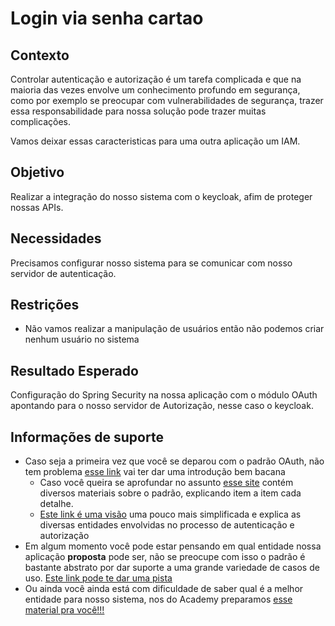 # Login via senha cartao

## Contexto

Controlar autenticação e autorização é um tarefa complicada e que na maioria das vezes envolve um conhecimento profundo em 
segurança, como por exemplo se preocupar com vulnerabilidades de segurança, trazer essa responsabilidade para nossa solução 
pode trazer muitas complicações.

Vamos deixar essas caracteristicas para uma outra aplicação um IAM.


## Objetivo

Realizar a integração do nosso sistema com o keycloak, afim de proteger nossas APIs.

## Necessidades

Precisamos configurar nosso sistema para se comunicar com nosso servidor de autenticação.

## Restrições

* Não vamos realizar a manipulação de usuários então não podemos criar nenhum usuário no sistema


## Resultado Esperado

Configuração do Spring Security na nossa aplicação com o módulo OAuth apontando para
o nosso servidor de Autorização, nesse caso o keycloak.


## Informações de suporte
* Caso seja a primeira vez que você se deparou com o padrão OAuth, não tem problema [esse link](https://medium.com/google-cloud/understanding-oauth2-and-building-a-basic-authorization-server-of-your-own-a-beginners-guide-cf7451a16f66)
vai ter dar uma introdução bem bacana
  * Caso você queira se aprofundar no assunto [esse site](https://www.oauth.com/) contém diversos materiais sobre o 
    padrão, explicando item a item cada detalhe.  
  * [Este link é uma visão](https://www.digitalocean.com/community/tutorials/uma-introducao-ao-oauth-2-pt) uma pouco mais simplificada e explica as diversas entidades envolvidas no processo
  de autenticação e autorização    
* Em algum momento você pode estar pensando em qual entidade nossa aplicação **proposta** pode
ser, não se preocupe com isso o padrão é bastante abstrato por dar suporte a uma grande variedade
de casos de uso. [Este link pode te dar uma pista](https://www.oauth.com/oauth2-servers/the-resource-server/) 
* Ou ainda você ainda está com dificuldade de saber qual é a melhor entidade para nosso sistema, nos
do Academy preparamos [esse material pra você!!!](../informacao_suporte/oauth-spring-security.md) 